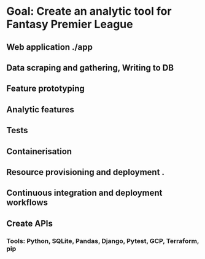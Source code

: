 # Goal: Create an analytic tool for Fantasy Premier League

## Web application ./app

## Data scraping and gathering, Writing to DB

## Feature prototyping

## Analytic features 

## Tests

## Containerisation 

## Resource provisioning and deployment .

## Continuous integration and deployment workflows

## Create APIs

### Tools: Python, SQLite, Pandas, Django, Pytest, GCP, Terraform, pip 

